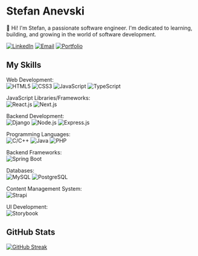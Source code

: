 # Stefan Anevski

👋 Hi! I'm Stefan, a passionate software engineer. I'm dedicated to learning, building, and growing in the world of software development.

[![LinkedIn](https://img.shields.io/badge/LinkedIn-Connect-blue)](https://www.linkedin.com/in/stefan-anevski/) [![Email](https://img.shields.io/badge/Email-Contact-red)](mailto:anevskistefan11@gmail.com) [![Portfolio](https://img.shields.io/badge/Portfolio-View-green)](https://stefananevski.xyz/)


## My Skills

Web Development:<br> 
![HTML5](https://img.shields.io/badge/HTML5-E34F26?style=for-the-badge&logo=html5&logoColor=white) ![CSS3](https://img.shields.io/badge/CSS3-1572B6?style=for-the-badge&logo=css3&logoColor=white) ![JavaScript](https://img.shields.io/badge/JavaScript-F7DF1E?style=for-the-badge&logo=javascript&logoColor=black) ![TypeScript](https://img.shields.io/badge/TypeScript-3178C6?style=for-the-badge&logo=typescript&logoColor=white)
  
JavaScript Libraries/Frameworks:<br>
![React.js](https://img.shields.io/badge/React.js-61DAFB?style=for-the-badge&logo=react&logoColor=black) ![Next.js](https://img.shields.io/badge/Next.js-000000?style=for-the-badge&logo=next.js&logoColor=white)
  
Backend Development:<br>
![Django](https://img.shields.io/badge/Django-092E20?style=for-the-badge&logo=django&logoColor=white) ![Node.js](https://img.shields.io/badge/Node.js-339933?style=for-the-badge&logo=node.js&logoColor=white) ![Express.js](https://img.shields.io/badge/Express.js-000000?style=for-the-badge&logo=express&logoColor=white)
  
Programming Languages:<br>
![C/C++](https://img.shields.io/badge/C%2FC%2B%2B-00599C?style=for-the-badge&logo=c%2B%2B&logoColor=white) ![Java](https://img.shields.io/badge/Java-007396?style=for-the-badge&logo=java&logoColor=white) ![PHP](https://img.shields.io/badge/PHP-777BB4?style=for-the-badge&logo=php&logoColor=white)
  
Backend Frameworks:<br>
![Spring Boot](https://img.shields.io/badge/Spring%20Boot-6DB33F?style=for-the-badge&logo=spring-boot&logoColor=white)
  
Databases:<br>
![MySQL](https://img.shields.io/badge/MySQL-4479A1?style=for-the-badge&logo=mysql&logoColor=white) ![PostgreSQL](https://img.shields.io/badge/PostgreSQL-336791?style=for-the-badge&logo=postgresql&logoColor=white)
  
Content Management System:<br>
![Strapi](https://img.shields.io/badge/Strapi-2E7EEA?style=for-the-badge&logo=strapi&logoColor=white)
  
UI Development:<br>
![Storybook](https://img.shields.io/badge/Storybook-FF4785?style=for-the-badge&logo=storybook&logoColor=white)


## GitHub Stats

[![GitHub Streak](http://github-readme-streak-stats.herokuapp.com?user=anevski-stefan&hide_border=true)](https://git.io/streak-stats)
